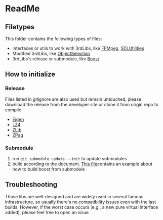 # ReadMe

## Filetypes

This folder contains the following types of files:

- Interfaces or utils to work with 3rdLibs, like [FFMpeg](https://github.com/defisym/OpenFusionExamples/blob/master/Extensions/_3rdLib/FFMpeg.h), [SDLUtilities](https://github.com/defisym/OpenFusionExamples/blob/master/Extensions/_3rdLib/SDLUtilities.h)
- Modified 3rdLibs, like [ObjectSelection](https://github.com/defisym/OpenFusionExamples/blob/master/Extensions/_3rdLib/ObjectSelection.h)
- 3rdLibs's release or submodule, like [Boost](https://github.com/defisym/OpenFusionExamples/blob/master/Extensions/_3rdLib/FFMpeg.h)

## How to initialize

### Release

Files listed in gitignore are also used but remain untouched, please download the release from the developer site or clone it from origin repo to compile.

- [Eigen](https://eigen.tuxfamily.org/dox/)
- [LZ4](https://github.com/lz4/lz4)
- [ZLib](https://zlib.net/)
- [ZPaq](https://github.com/zpaq/zpaq)

### Submodule

1. run `git submodule update --init` to update submodules
2. build according to the document. [This file](https://github.com/defisym/OpenFusionExamples/blob/master/Extensions/ReadMe.md)contains an example about how to build boost from submodule

## Troubleshooting

Those libs are well-designed and are widely used in several famous infrastructure, so usually there's no compatibility issues even with the last builds. However, if the worst case occurs (e.g., a new pure virtual interface added), please feel free to open an issue.
